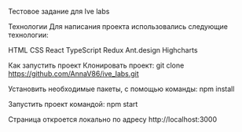 
Тестовое задание для Ive labs

Технологии
Для написания проекта использовались следующие технологии:

HTML
CSS
React
TypeScript
Redux
Ant.design
Highcharts

Как запустить проект
Клонировать проект:
git clone https://github.com/AnnaV86/ive_labs.git

Установить необходимые пакеты, с помощью команды:
npm install

Запустить проект командой:
npm start

Страница откроется локально по адресу http://localhost:3000
